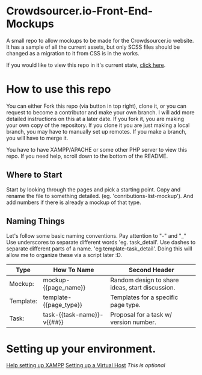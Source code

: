 # Crowdsourcer.io-Front-End-Mockups
A small repo to allow mockups to be made for the Crowdsourcer.io website. It has a sample of all the current assets,  but only SCSS files should be changed as a migration to it from CSS is in the works.

If you would like to view this repo in it's current state, [click here](https://crowdsourcer-frontend-mockups.herokuapp.com/).

# How to use this repo
You can either Fork this repo (via button in top right), clone it, or you can request to become a contributor and make your own branch. I will add more detailed instructions on this at a later date. If you fork it, you are making your own copy of the repository. If you clone it you are just making a local branch, you may have to manually set up remotes. If you make a branch, you will have to merge it.

You have to have XAMPP/APACHE or some other PHP server to view this repo. If you need help, scroll down to the bottom of the README.

## Where to Start
Start by looking through the pages and pick a starting point. Copy and rename the file to something detailed. (eg. 'conributions-list-mockup'). And add numbers if there is already a mockup of that type.

## Naming Things
Let's follow some basic naming conventions. Pay attention to "-" and "\_" Use underscores to separate different words 'eg. task\_detail'. Use dashes to separate different parts of a name. 'eg template-task_detail'. Doing this will allow me to organize these via a script later :D.

| Type          | How To Name                | Second Header                                   |
| ------------- | -------------------------- | ----------------------------------------------- |
| Mockup:       | mockup-{{page\_name}}      | Random design to share ideas, start discussion. |
| Template:     | template-{{page\_type}}    | Templates for a specific page type.             |
| Task:         | task-{{task-name}}-v{{##}} | Proposal for a task w/ version number.          |

# Setting up your environment.

[Help setting up XAMPP](docs/XAMPP.md)
[Setting up a Virtual Host](docs/VHOST.md) *This is optional*